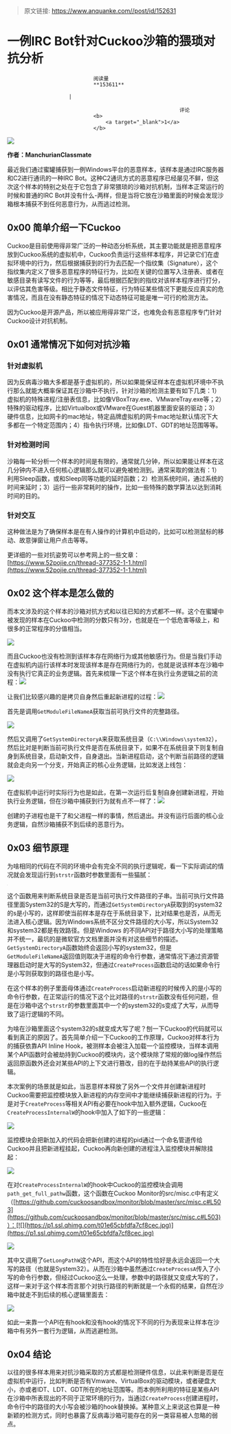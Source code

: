 > 原文链接: https://www.anquanke.com//post/id/152631 


# 一例IRC Bot针对Cuckoo沙箱的猥琐对抗分析


                                阅读量   
                                **153611**
                            
                        |
                        
                                                            评论
                                <b>
                                    <a target="_blank">1</a>
                                </b>
                                                                                    



[![](https://p4.ssl.qhimg.com/t010ed20ea4c978b9f3.jpg)](https://p4.ssl.qhimg.com/t010ed20ea4c978b9f3.jpg)

**作者：ManchurianClassmate**

最近我们通过蜜罐捕获到一例Windows平台的恶意样本，该样本是通过IRC服务器和C2进行通讯的一种IRC Bot。这种C2通讯方式的恶意程序已经屡见不鲜，但这次这个样本的特别之处在于它包含了非常猥琐的沙箱对抗机制，当样本正常运行的时候和普通的IRC Bot并没有什么-两样，但是当将它放在沙箱里面的时候会发现沙箱根本捕获不到任何恶意行为，从而逃过检测。



## 0x00 简单介绍一下Cuckoo

Cuckoo是目前使用得非常广泛的一种动态分析系统，其主要功能就是把恶意程序放到Cuckoo系统的虚拟机中，Cuckoo负责运行这些样本程序，并记录它们在虚拟环境中的行为，然后根据捕获到的行为去匹配一个指纹集（Signature），这个指纹集内定义了很多恶意程序的特征行为，比如在关键的位置写入注册表、或者在敏感目录有读写文件的行为等等，最后根据匹配到的指纹对该样本程序进行打分，以评估其危害等级。相比于静态文件特征，行为特征某些情况下更能反应真实的危害情况，而且在没有静态特征的情况下动态特征可能是唯一可行的检测方法。

因为Cuckoo是开源产品，所以被应用得非常广泛，也难免会有恶意程序专门针对Cuckoo设计对抗机制。



## 0x01 通常情况下如何对抗沙箱

### 针对虚拟机

因为反病毒沙箱大多都是基于虚拟机的，所以如果能保证样本在虚拟机环境中不执行那么就能大概率保证其在沙箱中不执行，针对沙箱的检测主要有如下几类：1）虚拟机的特殊进程/注册表信息，比如像VBoxTray.exe、VMwareTray.exe等；2）特殊的驱动程序，比如Virtualbox或VMware在Guest机器里面安装的驱动；3）硬件信息，比如网卡的mac地址，特定品牌虚拟机的网卡mac地址默认情况下大多都在一个特定范围内；4）指令执行环境，比如像LDT、GDT的地址范围等等。

### 针对检测时间

沙箱每一轮分析一个样本的时间是有限的，通常就几分钟，所以如果能让样本在这几分钟内不进入任何核心逻辑那么就可以避免被检测到。通常采取的做法有：1）利用Sleep函数，或和Sleep同等功能的延时函数；2）检测系统时间，通过系统的时间来延时；3）运行一些非常耗时的操作，比如一些特殊的数学算法以达到消耗时间的目的。

### 针对交互

这种做法是为了确保样本是在有人操作的计算机中启动的，比如可以检测鼠标的移动、故意弹窗让用户点击等等。

更详细的一些对抗姿势可以参考网上的一些文章：[https://www.52pojie.cn/thread-377352-1-1.html](https://www.52pojie.cn/thread-377352-1-1.html)



## 0x02 这个样本是怎么做的

而本文涉及的这个样本的沙箱对抗方式和以往已知的方式都不一样。这个在蜜罐中被发现的样本在Cuckoo中检测的分数只有3分，也就是在一个低危害等级上，和很多的正常程序的分值相当。

[![](https://p1.ssl.qhimg.com/t016e16f40cb032fe52.png)](https://p1.ssl.qhimg.com/t016e16f40cb032fe52.png)

而且Cuckoo也没有检测到该样本存在网络行为或其他敏感行为。但是当我们手动在虚拟机内运行该样本时发现该样本是存在网络行为的，也就是说该样本在沙箱中没有执行它真正的业务逻辑。首先来梳理一下这个样本在执行业务逻辑之前的流程：[![](https://p4.ssl.qhimg.com/t012140ed36fdb518a3.png)](https://p4.ssl.qhimg.com/t012140ed36fdb518a3.png)

让我们比较感兴趣的是拷贝自身然后重起新进程的过程：[![](https://p4.ssl.qhimg.com/t0160e149bb699f24f7.png)](https://p4.ssl.qhimg.com/t0160e149bb699f24f7.png)

首先是调用`GetModuleFileNameA`获取当前可执行文件的完整路径。

[![](https://p4.ssl.qhimg.com/t016c3dd15311135598.png)](https://p4.ssl.qhimg.com/t016c3dd15311135598.png)

然后又调用了`GetSystemDirectoryA`来获取系统目录（`C:\\Windows\system32`），然后比对是判断当前可执行文件是否在系统目录下，如果不在系统目录下则复制自身到系统目录，启动新文件，自身退出。当新进程启动，这个判断当前路径的逻辑就会走向另一个分支，开始真正的核心业务逻辑，比如发送上线包：

[![](https://p3.ssl.qhimg.com/t013d306ec7c3c9ce10.png)](https://p3.ssl.qhimg.com/t013d306ec7c3c9ce10.png)

在虚拟机中运行时实际行为也是如此，在第一次运行后复制自身创建新进程，开始执行业务逻辑，但在沙箱中捕获到行为就有点不一样了：[![](https://p2.ssl.qhimg.com/t01b6467cfe25034d15.png)](https://p2.ssl.qhimg.com/t01b6467cfe25034d15.png)

创建的子进程也是干了和父进程一样的事情，然后退出。并没有运行后面的核心业务逻辑，自然沙箱捕获不到后续的恶意行为。



## 0x03 细节原理

为啥相同的代码在不同的环境中会有完全不同的执行逻辑呢，看一下实际调试的情况就会发现运行到`strstr`函数时参数里面有一些猫腻：

[![](data:image/png;base64,iVBORw0KGgoAAAANSUhEUgAAAAEAAAABCAYAAAAfFcSJAAAAAXNSR0IArs4c6QAAAARnQU1BAACxjwv8YQUAAAAJcEhZcwAADsQAAA7EAZUrDhsAAAANSURBVBhXYzh8+PB/AAffA0nNPuCLAAAAAElFTkSuQmCC)](https://p2.ssl.qhimg.com/t0185e90a66f4caa341.jpg)

这个函数用来判断系统目录是否是当前可执行文件路径的子串。当前可执行文件路径里面System32的S是大写的，而通过`GetSystemDirectoryA`获取到的system32的s是小写的，这样即使当前样本是存在于系统目录下，比对结果也是否，从而无法进入核心逻辑。因为Windows系统不区分文件路径的大小写，所以System32和system32都是有效路径。但是Windows 的不同API对于路径大小写的处理策略并不统一，最坑的是微软官方文档里面并没有对这些细节的描述。`GetSystemDirectoryA`函数始终会返回小写的system32，但是`GetModuleFileNameA`返回值则取决于进程的命令行参数，通常情况下通过资源管理器启动时是大写的System32，但通过`CreateProcess`函数启动的话如果命令行是小写则获取到的路径也是小写。

在这个样本的例子里面母体通过`CreateProcess`启动新进程的时候传入的是小写的命令行参数，在正常运行的情况下这个比对路径的`strstr`函数没有任何问题，但是在沙箱中这个`strstr`的参数里面其中一个的system32的s变成了大写，从而导致了运行逻辑的不同。

为啥在沙箱里面这个system32的s就变成大写了呢？刨一下Cuckoo的代码就可以看到真正的原因了。首先简单介绍一下Cuckoo的工作原理，Cuckoo对样本行为的捕获依靠API Inline Hook，被测样本会被注入加载一个监控模块，当样本调用某个API函数时会被劫持到Cuckoo的模块内，这个模块除了常规的做log操作然后返回原函数外还会对某些API的上下文进行篡改，目的在于劫持某些API的执行逻辑。

本次案例的场景就是如此，当恶意样本释放了另外一个文件并创建新进程时Cuckoo需要把监控模块放入新进程的内存空间中才能继续捕获新进程的行为。于是对于`CreateProcess`等相关API有必要在hook中加入额外逻辑，Cuckoo在`CreateProcessInternalW`的hook中加入了如下的一些逻辑：

[![](https://p0.ssl.qhimg.com/t0136a1af7a80afb924.jpg)](https://p0.ssl.qhimg.com/t0136a1af7a80afb924.jpg)

监控模块会把新加入的代码会把新创建的进程的pid通过一个命名管道传给Cuckoo并且把新进程挂起，Cuckoo再向新创建的进程注入监控模块并解除挂起：

[![](https://p1.ssl.qhimg.com/t0134a3fa89e9f6d544.jpg)](https://p1.ssl.qhimg.com/t0134a3fa89e9f6d544.jpg)

在对`CreateProcessInternalW`的hook中Cuckoo的监控模块会调用`path_get_full_pathw`函数，这个函数在Cuckoo Monitor的src/misc.c中有定义（[https://github.com/cuckoosandbox/monitor/blob/master/src/misc.c#L503](https://github.com/cuckoosandbox/monitor/blob/master/src/misc.c#L503)）：[![](https://p1.ssl.qhimg.com/t01e65cbfdfa7cf8cec.jpg)](https://p1.ssl.qhimg.com/t01e65cbfdfa7cf8cec.jpg)

[![](https://p2.ssl.qhimg.com/t0131838893aa83ae3d.jpg)](https://p2.ssl.qhimg.com/t0131838893aa83ae3d.jpg)

其中又调用了`GetLongPathW`这个API，而这个API的特性恰好是永远会返回一个大写的路径（也就是System32）。从而在沙箱中虽然通过`CreateProcessA`传入了小写的命令行参数，但经过Cuckoo这么一处理，参数中的路径就又变成大写的了，这样一来对于这个样本而言那个对执行路径的判断就是一个永假的结果，自然在沙箱中就走不到后续的核心逻辑里面去：

[![](https://p2.ssl.qhimg.com/t01d6b5284187a8c46b.png)](https://p2.ssl.qhimg.com/t01d6b5284187a8c46b.png)

如此一来靠一个API在有hook和没有hook的情况下不同的行为表现来让样本在沙箱中有另外一套行为逻辑，从而逃避检测。



## 0x04 结论

以往的很多样本用来对抗沙箱采取的方式都是检测硬件信息，以此来判断是否是在虚拟机中运行，比如判断是否有Vmware、VirtualBox的驱动模块，或者硬盘大小，亦或者IDT、LDT、GDT所在的地址范围等。而本例所利用的特征是某些API在沙箱中所表现出的不同于正常环境的行为，当通过`CreateProcess`创建进程时，命令行中的路径的大小写会被沙箱的hook替换掉。某种意义上来说这也算是一种新颖的检测方式，同时也暴露了反病毒沙箱可能存在的另一类容易被人忽略的弱点。

